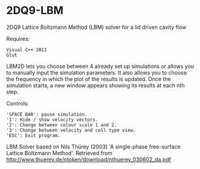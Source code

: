 # 2DQ9-LBM
2DQ9 Lattice Boltzmann Method (LBM) solver for a lid driven cavity flow

Requires:

    Visual C++ 2011
    Glut
    

LBM2D lets you choose between 4 already set up simulations or allows you to manually input the simulation parameters. It also allows you to choose the frequency in which the plot of the results is updated. Once the simulation starts, a new window appears showing its results at each nth step. 

Controls:

    'SPACE BAR': pause simulation. 
    '1': Hide / show velocity vectors. 
    '2': Change between colour scale 1 and 2. 
    '3': Change between velocity and cell type view. 
    'ESC': Exit program. 


LBM Solver based on Nils Thürey (2003) 'A single-phase free-surface Lattice Boltzmann Method'. Retrieved from http://www.thuerey.de/ntoken/download/nthuerey_030602_da.pdf



